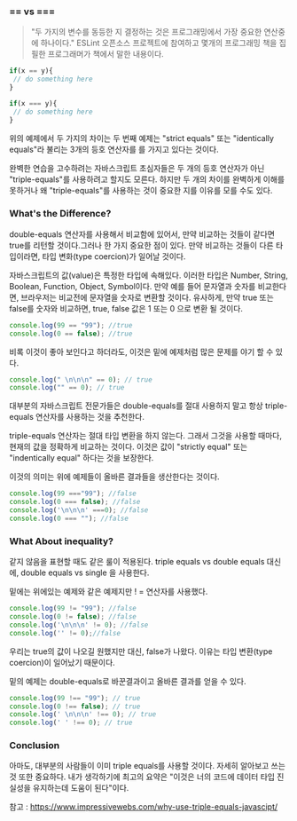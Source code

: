 ### == vs ===

> "두 가지의 변수를 동등한 지 결정하는 것은 프로그래밍에서 가장 중요한 연산중에 하나이다." ESLint 오픈소스 프로젝트에 참여하고 몇개의 프로그래밍 책을 집필한 프로그래머가 책에서 말한 내용이다.

```jsx
if(x == y){
 // do something here
}

if(x === y){
 // do something here
}
```

위의 예제에서 두 가지의 차이는 두 번째 예제는 "strict equals" 또는 "identically equals"라 불리는 3개의 등호 연산자를 를 가지고 있다는 것이다.

완벽한 연습을 고수하려는 자바스크립트 초심자들은 두 개의 등호 연산자가 아닌 "triple-equals"를 사용하려고 할지도 모른다. 하지만 두 개의 차이를 완벽하게 이해를 못하거나 왜 "triple-equals"를 사용하는 것이 중요한 지를 이유를 모를 수도 있다.

### What's the Difference?

double-equals 연산자를 사용해서 비교함에 있어서, 만약 비교하는 것들이 같다면 true를 리턴할 것이다.그러나 한 가지 중요한 점이 있다. 만약 비교하는 것들이 다른 타입이라면, 타입 변화(type coercion)가 일어날 것이다.

자바스크립트의 값(value)은 특정한 타입에 속해있다. 이러한 타입은 Number, String, Boolean, Function, Object, Symbol이다. 만약 예를 들어 문자열과 숫자를 비교한다면,  브라우저는 비교전에 문자열을 숫자로 변환할 것이다. 유사하게, 만약 true 또는 false를 숫자와 비교하면, true, false 값은 1 또는 0 으로 변환 될 것이다.

```jsx
console.log(99 == "99"); //true
console.log(0 == false); //true
```

비록 이것이 좋아 보인다고 하더라도, 이것은 밑에 예제처럼 많은 문제를 야기 할 수 있다.

```jsx
console.log(" \n\n\n" == 0); // true
console.log("" == 0); // true
```

대부분의 자바스크립트 전문가들은 double-equals를 절대 사용하지 말고 항상 triple-equals 연산자를 사용하는 것을 추천한다.

triple-equals 연산자는 절대 타입 변환을 하지 않는다. 그래서 그것을 사용할 때마다, 현재의 값을 정확하게 비교하는 것이다. 이것은 값이 "strictly equal" 또는 "indentically equal" 하다는 것을 보장한다.

이것의 의미는 위에 예제들이 올바른 결과들을 생산한다는 것이다. 

```jsx
console.log(99 ==="99"); //false
console.log(0 === false); //false
console.log('\n\n\n' ===0); //false
console.log(0 === ""); //false
```

### What About inequality?

같지 않음을 표현할 때도 같은 룰이 적용된다. triple equals vs double equals 대신에, double equals vs single 을 사용한다. 

밑에는 위에있는 예제와 같은 예제지만 ! = 연산자를 사용했다.

```jsx
console.log(99 != "99"); //false
console.log(0 != false); //false
console.log('\n\n\n' != 0); //false
console.log('' != 0);//false
```

우리는 true의 값이 나오길 원했지만 대신, false가 나왔다. 이유는 타입 변환(type coercion)이 일어났기 때문이다. 

밑의 예제는 double-equals로 바꾼결과이고 올바른 결과를 얻을 수 있다.

```jsx
console.log(99 !== "99"); // true
console.log(0 !== false); // true
console.log(' \n\n\n' !== 0); // true
console.log(' ' !== 0); // true
```

### Conclusion

아마도, 대부분의 사람들이 이미 triple equals를 사용할 것이다. 자세히 알아보고 쓰는 것 또한 중요하다. 내가 생각하기에 최고의 요약은 "이것은 너의 코드에 데이터 타입 진실성을 유지하는데 도움이 된다"이다.

참고 : <a href="https://www.impressivewebs.com/why-use-triple-equals-javascipt/">https://www.impressivewebs.com/why-use-triple-equals-javascipt/</a>

